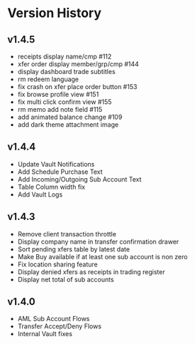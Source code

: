 # Version History

## v1.4.5
- receipts display name/cmp #112
- xfer order display member/grp/cmp #144
- display dashboard trade subtitles
- rm redeem language
- fix crash on xfer place order button #153
- fix browse profile view #151
- fix multi click confirm view #155
- rm memo add note field #115
- add animated balance change #109
- add dark theme attachment image

## v1.4.4
- Update Vault Notifications
- Add Schedule Purchase Text
- Add Incoming/Outgoing Sub Account Text
- Table Column width fix
- Add Vault Logs

## v1.4.3
- Remove client transaction throttle
- Display company name in transfer confirmation drawer
- Sort pending xfers table by latest date
- Make Buy available if at least one sub account is non zero
- Fix location sharing feature
- Display denied xfers as receipts in trading register
- Display net total of sub accounts

## v1.4.0
- AML Sub Account Flows
- Transfer Accept/Deny Flows
- Internal Vault fixes
